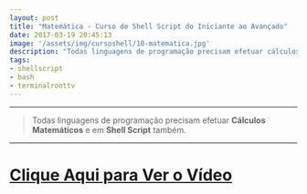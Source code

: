 ```yaml
---
layout: post
title: "Matemática - Curso de Shell Script do Iniciante ao Avançado"
date: 2017-03-19 20:45:13
image: '/assets/img/cursoshell/10-matematica.jpg'
description: "Todas linguagens de programação precisam efetuar cálculos matemáticos e em Shell Script também."
tags:
- shellscript
- bash
- terminalroottv
---
```


***

> Todas linguagens de programação precisam efetuar __Cálculos Matemáticos__ e em __Shell Script__ também.

***


# [Clique Aqui para Ver o Vídeo](https://www.youtube.com/watch?v=FAiEAk0AF-g)


<script async src="https://pagead2.googlesyndication.com/pagead/js/adsbygoogle.js"></script>

<!-- Informat -->
<ins class="adsbygoogle"
 style="display:block"
 data-ad-client="ca-pub-2838251107855362"
 data-ad-slot="2327980059"
 data-ad-format="auto"
 data-full-width-responsive="true"></ins>

<script>
(adsbygoogle = window.adsbygoogle || []).push({});
</script>



